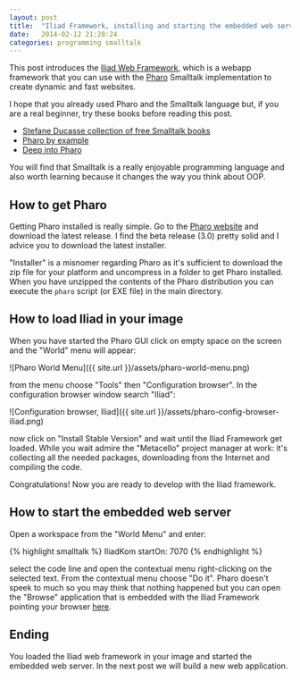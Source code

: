 ```yaml
---
layout: post
title:  "Iliad Framework, installing and starting the embedded web server"
date:   2014-02-12 21:28:24
categories: programming smalltalk
---
```



This post introduces the [Iliad Web Framework][iliad-web], which is a
webapp framework that you can use with the [Pharo][pharo-web]
Smalltalk implementation to create dynamic and fast websites.

I hope that you already used Pharo and the Smalltalk language but, if
you are a real beginner, try these books before reading this post.

* [Stefane Ducasse collection of free Smalltalk books][freebooks-ducasse]
* [Pharo by example][pharo-by-example]
* [Deep into Pharo][deep-into-pharo]

You will find that Smalltalk is a really enjoyable programming
language and also worth learning because it changes the way you think
about OOP.

## How to get Pharo

Getting Pharo installed is really simple. Go to the
[Pharo website][pharo-web] and download the latest release. I find the
beta release (3.0) pretty solid and I advice you to download the
latest installer.

"Installer" is a misnomer regarding Pharo as it's sufficient to
download the zip file for your platform and uncompress in a folder to
get Pharo installed. When you have unzipped the contents of the Pharo
distribution you can execute the `pharo` script (or EXE file) in the
main directory.

## How to load Iliad in your image

When you have started the Pharo GUI click on empty space on the screen
and the "World" menu will appear:

![Pharo World Menu]({{ site.url }}/assets/pharo-world-menu.png)

from the menu choose "Tools" then "Configuration browser". In the
configuration browser window search "Iliad":

![Configuration browser, Iliad]({{ site.url }}/assets/pharo-config-browser-iliad.png)

now click on "Install Stable Version" and wait until the Iliad
Framework get loaded. While you wait admire the "Metacello" project
manager at work: it's collecting all the needed packages, downloading
from the Internet and compiling the code.

Congratulations! Now you are ready to develop with the Iliad
framework.

## How to start the embedded web server

Open a workspace from the "World Menu" and enter:

{% highlight smalltalk %}
IliadKom startOn: 7070
{% endhighlight %}

select the code line and open the contextual menu right-clicking on
the selected text. From the contextual menu choose "Do it". Pharo
doesn't speek to much so you may think that nothing happened but you
can open the "Browse" application that is embedded with the Iliad
Framework pointing your browser [here][browse-link].

## Ending

You loaded the Iliad web framework in your image and started the
embedded web server. In the next post we will build a new web
application.


[iliad-web]: http://www.iliadproject.org/
[pharo-web]: http://www.pharo-project.org/
[freebooks-ducasse]: http://stephane.ducasse.free.fr/FreeBooks.html
[pharo-by-example]: http://pharobyexample.org/
[deep-into-pharo]: http://www.deepintopharo.com/
[browse-link]: http://localhost:7070/browse

